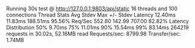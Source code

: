 Running 30s test @ http://127.0.0.1:9803/api/static
  16 threads and 100 connections
  Thread Stats   Avg      Stdev     Max   +/- Stdev
    Latency    12.40ms   11.83ms 188.51ms   95.56%
    Req/Sec   552.80    142.99   707.00     82.82%
  Latency Distribution
     50%    9.70ms
     75%   11.01ms
     90%   15.54ms
     99%   83.14ms
  264219 requests in 30.02s, 52.16MB read
Requests/sec:   8799.98
Transfer/sec:      1.74MB
